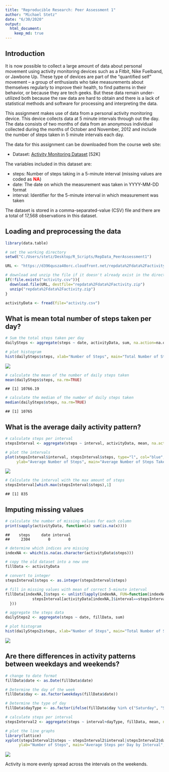 ```yaml
---
title: "Reproducible Research: Peer Assessment 1"
author: "Michael Stetz"
date: "6/30/2020"
output: 
  html_document:
    keep_md: true
---
```


Introduction
------------
It is now possible to collect a large amount of data about personal movement using activity monitoring devices such as a Fitbit, Nike Fuelband, or Jawbone Up. These type of devices are part of the “quantified self” movement – a group of enthusiasts who take measurements about themselves regularly to improve their health, to find patterns in their behavior, or because they are tech geeks. But these data remain under-utilized both because the raw data are hard to obtain and there is a lack of statistical methods and software for processing and interpreting the data.

This assignment makes use of data from a personal activity monitoring device. This device collects data at 5 minute intervals through out the day. The data consists of two months of data from an anonymous individual collected during the months of October and November, 2012 and include the number of steps taken in 5 minute intervals each day.

The data for this assignment can be downloaded from the course web site:

- Dataset: [Activity Monitoring Dataset](https://d396qusza40orc.cloudfront.net/repdata%2Fdata%2Factivity.zip) [52K]

The variables included in this dataset are:

- steps: Number of steps taking in a 5-minute interval (missing values are coded as <span style="color: red;">**NA**</span>)
- date: The date on which the measurement was taken in YYYY-MM-DD format
- interval: Identifier for the 5-minute interval in which measurement was taken

The dataset is stored in a comma-separated-value (CSV) file and there are a total of 17,568 observations in this dataset.


## Loading and preprocessing the data

```r
library(data.table)

# set the working directory
setwd("C:/Users/stetz/Desktop/R_Scripts/RepData_PeerAssessment1")

URL <- "https://d396qusza40orc.cloudfront.net/repdata%2Fdata%2Factivity.zip"

# download and unzip the file if it doesn't already exist in the directory
if(!file.exists("activity.csv")){
  download.file(URL, destfile="repdata%2Fdata%2Factivity.zip")
  unzip("repdata%2Fdata%2Factivity.zip")
}

activityData <- fread(file="activity.csv")
```



## What is mean total number of steps taken per day?

```r
# Sum the total steps taken per day
dailySteps <- aggregate(steps ~ date, activityData, sum, na.action=na.omit)

# plot histogram
hist(dailySteps$steps, xlab="Number of Steps", main="Total Number of Steps Taken per Day", col="red")
```

![](PA1_template_files/figure-html/unnamed-chunk-2-1.png)<!-- -->

```r
# calculate the mean of the number of daily steps taken
mean(dailySteps$steps, na.rm=TRUE)
```

```
## [1] 10766.19
```

```r
# calculate the median of the number of daily steps taken
median(dailySteps$steps, na.rm=TRUE)
```

```
## [1] 10765
```


## What is the average daily activity pattern?

```r
# calculate steps per interval
stepsInterval <- aggregate(steps ~ interval, activityData, mean, na.action=na.omit)

# plot the intervals
plot(stepsInterval$interval, stepsInterval$steps, type="l", col="blue", xlab="Interval", 
     ylab="Average Number of Steps", main="Average Number of Steps Taken per 5-Minute Interval")
```

![](PA1_template_files/figure-html/unnamed-chunk-3-1.png)<!-- -->

```r
# Calculate the interval with the max amount of steps
stepsInterval[which.max(stepsInterval$steps),1]
```

```
## [1] 835
```





## Imputing missing values

```r
# calculate the number of missing values for each column
print(sapply(activityData, function(x) sum(is.na(x))))
```

```
##    steps     date interval 
##     2304        0        0
```

```r
# determine which indices are missing
indexNA <- which(is.na(as.character(activityData$steps)))

# copy the old dataset into a new one
fillData <- activityData

# convert to integer
stepsInterval$steps <- as.integer(stepsInterval$steps)

# fill in missing values with mean of correct 5-minute interval
fillData[indexNA,]$steps <- unlist(lapply(indexNA, FUN=function(indexNA){
            stepsInterval[activityData[indexNA,]$interval==stepsInterval$interval, ]$steps
  }))

# aggregate the steps data
dailySteps2 <- aggregate(steps ~ date, fillData, sum)

# plot histogram
hist(dailySteps2$steps, xlab="Number of Steps", main="Total Number of Steps Taken per Day", col="red")
```

![](PA1_template_files/figure-html/unnamed-chunk-4-1.png)<!-- -->



## Are there differences in activity patterns between weekdays and weekends?

```r
# change to date format
fillData$date <- as.Date(fillData$date)

# Determine the day of the week
fillData$day <- as.factor(weekdays(fillData$date))

# Determine the type of day
fillData$dayType <- as.factor(ifelse(fillData$day %in% c("Saturday", "Sunday"),"Weekend","Weekday"))

# calculate steps per interval
stepsInterval2 <- aggregate(steps ~ interval+dayType, fillData, mean, na.action=na.omit)

# plot the line graphs
library(lattice)
xyplot(stepsInterval2$steps ~ stepsInterval2$interval|stepsInterval2$dayType, xlab="Interval",
      ylab="Number of Steps", main="Average Steps per Day by Interval", layout=c(1,2), type="l", col="red")
```

![](PA1_template_files/figure-html/unnamed-chunk-5-1.png)<!-- -->


Activity is more evenly spread across the intervals on the weekends.
